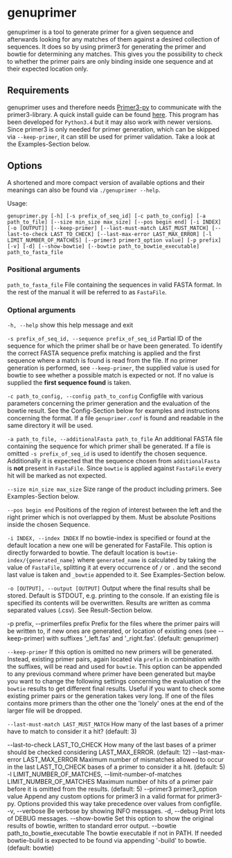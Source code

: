 # genuprimer

genuprimer is a tool to generate primer for a given sequence and afterwards looking for any matches
of them against a desired collection of sequences. It does so by using primer3 for generating the
primer and bowtie for determining any matches. This gives you the possibility to check to whether
the primer pairs are only binding inside one sequence and at their expected location only.

## Requirements

genuprimer uses and therefore needs [Primer3-py](https://libnano.github.io/primer3-py/index.html)
to communicate with the primer3-library. A quick install guide can be found 
[here](https://libnano.github.io/primer3-py/quickstart.html#requirements).
This program has been developed for `Python3.4` but it may also work with newer versions.
Since primer3 is only needed for primer generation, which can be skipped via `--keep-primer`, it
can still be used for primer validation. Take a look at the Examples-Section below.

## Options

A shortened and more compact version of available options and their meanings can also be 
found via `./genuprimer --help`.

Usage: 

`genuprimer.py [-h] [-s prefix_of_seq_id] [-c path_to_config]
                     [-a path_to_file] [--size min_size max_size]
                     [--pos begin end] [-i INDEX] [-o [OUTPUT]]
                     [--keep-primer] [--last-must-match LAST_MUST_MATCH]
                     [--last-to-check LAST_TO_CHECK]
                     [--last-max-error LAST_MAX_ERROR]
                     [-l LIMIT_NUMBER_OF_MATCHES]
                     [--primer3 primer3_option value] [-p prefix] [-v] [-d]
                     [--show-bowtie] [--bowtie path_to_bowtie_executable]
                     path_to_fasta_file`

### Positional arguments

  `path_to_fasta_file`
        File containing the sequences in valid FASTA format. In the rest of the manual it will be
        referred to as `FastaFile`.
 

### Optional arguments

  `-h, --help`            show this help message and exit

  `-s prefix_of_seq_id, --sequence prefix_of_seq_id`
        Partial ID of the sequence for which the primer shall be or have been generated. To identify
        the correct FASTA sequence prefix matching is applied and the first sequence where a match
        is found is read from the file. If no primer generation is performed, see `--keep-primer`,
        the supplied value is used for bowtie to see whether a possible match is expected or not.
        If no value is supplied the **first sequence found** is taken.

  `-c path_to_config, --config path_to_config`
        Configfile with various parameters concerning the primer generation and the evaluation of
        the bowtie result. See the Config-Section below for examples and instructions concerning the
        format.
        If a file `genuprimer.conf` is found and readable in the same directory it will be used.

  `-a path_to_file, --additionalFasta path_to_file`
        An additional FASTA file containing the sequence for which primer shall be generated. If
        a file is omitted `-s prefix_of_seq_id` is used to identify the chosen sequence.
        Additionally it is expected that the sequence chosen from `additionalFasta` is **not**
        present in `FastaFile`. Since `bowtie` is applied against `FastaFile` every hit will
        be marked as not expected.

  `--size min_size max_size`
        Size range of the product including primers. See Examples-Section below.

  `--pos begin end`
        Positions of the region of interest between the left and the right primer which is not 
        overlapped by them. Must be absolute Positions inside the chosen Sequence.

  `-i INDEX, --index INDEX`
        If no bowtie-index is specified or found at the default location a new one will be
        generated for FastaFile. This option is directly forwarded to bowtie. 
        The default location is `bowtie-index/{generated_name}` where `generated_name` is calculated
        by taking the value of `FastaFile`, splitting it at every occurrence of `/` or `.` and the
        second last value is taken and `_bowtie` appended to it. See Examples-Section below.

  `-o [OUTPUT], --output [OUTPUT]`
        Output where the final results shall be stored. Default is STDOUT, e.g. printing to the
        console. If an existing file is specified its contents will be overwritten.
        Results are written as comma separated values (.csv). See Result-Section below.

  -p prefix, --primerfiles prefix
                        Prefix for the files where the primer pairs will be
                        written to, if new ones are generated, or location of
                        existing ones (see --keep-primer) with suffixes
                        '_left.fas' and '_right.fas'. (default: genuprimer)

  `--keep-primer`
        If this option is omitted no new primers will be generated. Instead, existing primer pairs,
        again located via `prefix` in combination with the suffixes, will be read and used for
        `bowtie`. This option can be appended to any previous command where primer have been
        generated but maybe you want to change the following settings concerning the evaluation of 
        the `bowtie` results to get different final results.
        Useful if you want to check some existing primer pairs or the generation takes very long.
        If one of the files contains more primers than the other one the 'lonely' ones at the end of
        the larger file will be dropped.

  `--last-must-match LAST_MUST_MATCH`
        How many of the last bases of a primer have to match to consider it a hit? (default: 3)

  --last-to-check LAST_TO_CHECK
                        How many of the last bases of a primer should be
                        checked considering LAST_MAX_ERROR. (default: 12)
  --last-max-error LAST_MAX_ERROR
                        Maximum number of mismatches allowed to occur in the
                        last LAST_TO_CHECK bases of a primer to consider it a
                        hit. (default: 5)
  -l LIMIT_NUMBER_OF_MATCHES, --limit-number-of-matches LIMIT_NUMBER_OF_MATCHES
                        Maximum number of hits of a primer pair before it is
                        omitted from the results. (default: 5)
  --primer3 primer3_option value
                        Append any custom options for primer3 in a valid
                        format for primer3-py. Options provided this way take
                        precedence over values from configfile.
  -v, --verbose         Be verbose by showing INFO messages.
  -d, --debug           Print lots of DEBUG messages.
  --show-bowtie         Set this option to show the original results of
                        bowtie, written to standard error output.
  --bowtie path_to_bowtie_executable
                        The bowtie executable if not in PATH. If needed
                        bowtie-build is expected to be found via appending
                        '-build' to bowtie. (default: bowtie)
